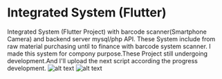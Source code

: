 # Integrated System (Flutter)

Integrated System (Flutter Project) with barcode scanner(Smartphone Camera) and backend server mysql/php API. These System include from raw material purchasing until to finance with barcode system scanner. I made this system for compony purpose.These Project still undergoing development.And I'll upload the next script according the progress development.
![alt text](https://github.com/irawanmurjayanto/integratedsystem-flutter-/tree/main/imagesrdm/login.gif?raw=true)
![alt text](https://github.com/irawanmurjayanto/integratedsystem-flutter-/tree/main/imagesrdm/mainmenu.gif?raw=true)


